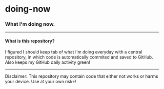 # doing-now

### What I'm doing now.

---

#### What is this repository?

I figured I should keep tab of what I'm doing everyday with a central repository, in which code is automatically commited and saved to GitHub. Also keeps my GitHub daily activity green!

---

Disclaimer: This repository may contain code that either not works or harms your device. Use at your own risk💀!
